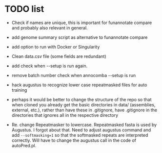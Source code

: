 # TODO list

- Check if names are unique, this is important for funannotate compare and probably also relevant in general.
- add genome summary script as alternative to funannotate compare
- add option to run with Docker or Singularity 
- Clean data.csv file (some fields are redundant)
- add check when --setup is run again.
- remove batch number check when annocomba --setup is run
- hack augustus to recognize lower case repeatmasked files for auto training

- perhaps it would be better to change the structure of the repo so that when cloned you already get the basic directories in data/ (assemblies, external, etc.), rather than have these in .gitignore, have .gitignore in the directories that ignores all in the respective directory
- Re. change Repeatmasker to lowercase. Repeatmasked fasta is used by Augustus. I forgot about that. Need to adjust augustus command and add `--softmasking=1` so that the softmasked repeats are interpreted correctly. Will have to change the augustus call in the code of autoPred.pl.
